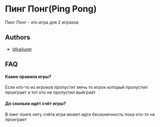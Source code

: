 
# Пинг Понг(Ping Pong)

Пинг Понг - это игра для 2 игроков 

## Authors

- [@kailuser](https://www.github.com/KailUser)


## FAQ

#### Какие правила игры?

Если кто-то из  игроков пропустит мячь то игрок который пропустил проиграет а тот кто не пропустил выйграет 

#### До скольки идёт счёт игры?

В пинг понге нету счёта игра может идти бесконечность пока кто-то не проиграет

